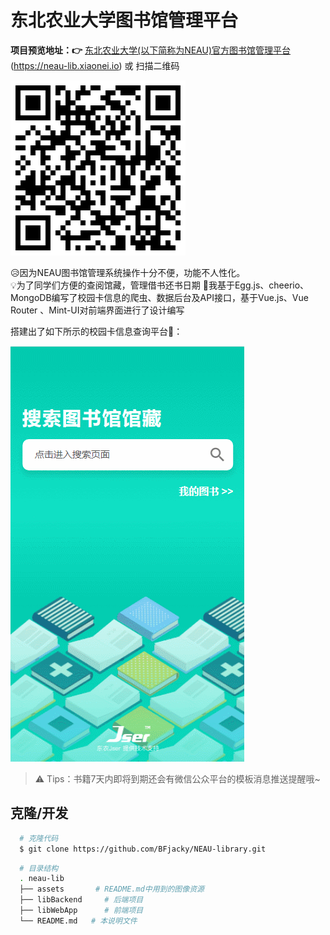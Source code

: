 # 东北农业大学图书馆管理平台

**项目预览地址：&#x1F449;**  [东北农业大学(以下简称为NEAU)官方图书馆管理平台](https://neau-lib.xiaonei.io)(https://neau-lib.xiaonei.io) 或 扫描二维码

![二维码](assets/yvlan.png)

&#x1F625;因为NEAU图书馆管理系统操作十分不便，功能不人性化。  
&#x1F4A1;为了同学们方便的查阅馆藏，管理借书还书日期 
&#x1F4AA;我基于Egg.js、cheerio、MongoDB编写了校园卡信息的爬虫、数据后台及API接口，基于Vue.js、Vue Router 、Mint-UI对前端界面进行了设计编写

搭建出了如下所示的校园卡信息查询平台&#x1F308;：

![预览](assets/neau-lib.gif)

> &#x26A0; Tips：书籍7天内即将到期还会有微信公众平台的模板消息推送提醒哦~

## 克隆/开发

```bash
  # 克隆代码
  $ git clone https://github.com/BFjacky/NEAU-library.git
```

```bash
  # 目录结构
  . neau-lib
  ├── assets       # README.md中用到的图像资源
  ├── libBackend     # 后端项目
  ├── libWebApp      # 前端项目
  └── README.md   # 本说明文件
```
